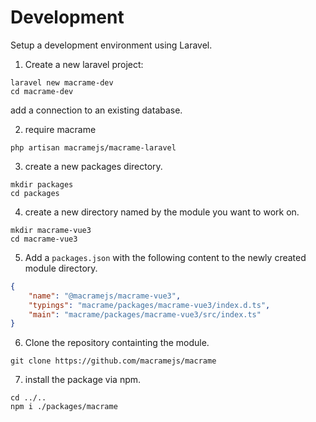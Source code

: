 # Development

Setup a development environment using Laravel.

1. Create a new laravel project:

```shell
laravel new macrame-dev
cd macrame-dev
```

add a connection to an existing database.

2. require macrame

```shell
php artisan macramejs/macrame-laravel
```

3. create a new packages directory.

```shell
mkdir packages
cd packages
```

4. create a new directory named by the module you want to work on.

```shell
mkdir macrame-vue3
cd macrame-vue3
```

5. Add a `packages.json` with the following content to the newly created module directory.

```json
{
    "name": "@macramejs/macrame-vue3",
    "typings": "macrame/packages/macrame-vue3/index.d.ts",
    "main": "macrame/packages/macrame-vue3/src/index.ts"
}
```

6. Clone the repository containting the module.

```shell
git clone https://github.com/macramejs/macrame
```

7. install the package via npm.

```shell
cd ../..
npm i ./packages/macrame
```
